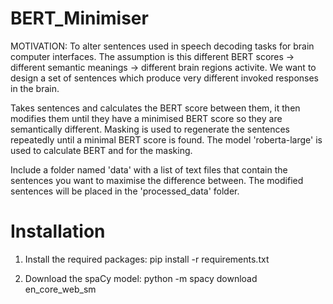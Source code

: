 # BERT_Minimiser
MOTIVATION: To alter sentences used in speech decoding tasks for brain computer interfaces. The assumption is this different BERT scores -> different semantic meanings -> different brain regions activite. We want to design a set of sentences which produce very different invoked responses in the brain. 

Takes sentences and calculates the BERT score between them, it then modifies them until they have a minimised BERT score so they are semantically different. 
Masking is used to regenerate the sentences repeatedly until a minimal BERT score is found. The model 'roberta-large' is used to calculate BERT and for the masking. 

Include a folder named 'data' with a list of text files that contain the sentences you want to maximise the difference between. 
The modified sentences will be placed in the 'processed_data' folder.  

# Installation
1. Install the required packages: 
pip install -r requirements.txt

2. Download the spaCy model:
python -m spacy download en_core_web_sm

